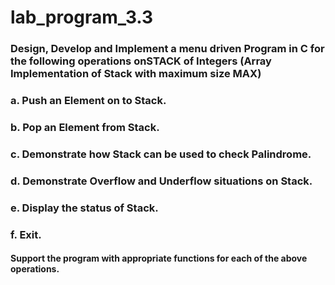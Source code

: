 # lab_program_3.3
### Design, Develop and Implement a menu driven Program in C for the following operations onSTACK of Integers (Array Implementation of Stack with maximum size MAX)

### a. Push an Element on to Stack.

### b. Pop an Element from Stack.

### c. Demonstrate how Stack can be used to check Palindrome.

### d. Demonstrate Overflow and Underflow situations on Stack.

### e. Display the status of Stack.

### f. Exit.

#### Support the program with appropriate functions for each of the above operations.
